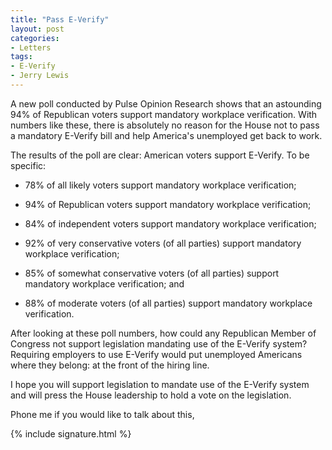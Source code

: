 ```yaml
---
title: "Pass E-Verify"
layout: post
categories:
- Letters
tags:
- E-Verify
- Jerry Lewis
---
```


A new poll conducted by Pulse Opinion Research shows that an astounding 94% of Republican voters support mandatory workplace verification. With numbers like these, there is absolutely no reason for the House not to pass a mandatory E-Verify bill and help America's unemployed get back to work.

The results of the poll are clear: American voters support E-Verify. To be specific:

- 78% of all likely voters support mandatory workplace verification;

- 94% of Republican voters support mandatory workplace verification;

- 84% of independent voters support mandatory workplace verification;

- 92% of very conservative voters (of all parties) support mandatory workplace verification;

- 85% of somewhat conservative voters (of all parties) support mandatory workplace verification; and

- 88% of moderate voters (of all parties) support mandatory workplace verification.

After looking at these poll numbers, how could any Republican Member of Congress not support legislation mandating use of the E-Verify system? Requiring employers to use E-Verify would put unemployed Americans where they belong: at the front of the hiring line.

I hope you will support legislation to mandate use of the E-Verify system and will press the House leadership to hold a vote on the legislation.

Phone me if you would like to talk about this,

{% include signature.html %}
